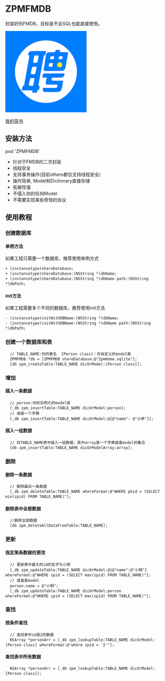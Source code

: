 # ZPMFMDB
封装好的FMDB，目标是不会SQL也能直接使用。

![Logo](https://github.com/liuzhao/ZPMFMDB/blob/master/Images/256.png "智联logo")

[我的简书](https://www.jianshu.com/u/e83faf720ae7)

## 安装方法

pod 'ZPMFMDB'


* 针对于FMDB的二次封装
* 线程安全
* 支持事务操作(目前others都仅支持线程安全)
* 操作简单, Model和Dictionary直接存储
* 拓展性强
* 不侵入你的任何Model
* 不需要实现某些奇怪的协议

## 使用教程

### 创建数据库
#### 单例方法

如果工程只需要一个数据库，推荐使用单例方式

    + (instancetype)shareDatabase;
    + (instancetype)shareDatabase:(NSString *)dbName;
    + (instancetype)shareDatabase:(NSString *)dbName path:(NSString *)dbPath;
    
#### init方法

如果工程需要多个不同的数据库，推荐使用init方法

    - (instancetype)initWithDBName:(NSString *)dbName;
    - (instancetype)initWithDBName:(NSString *)dbName path:(NSString *)dbPath;

### 创建一个数据库和表
```
  // TABLE_NAME:你的表名  [Person class]：你自定义的model类
  ZPMFMDB *db = [ZPMFMDB shareDatabase:@"ZpmHome.sqlite"];
  [db zpm_createTable:TABLE_NAME dicOrModel:[Person class]];
```

### 增加
#### 插入一条数据
```
  // person:你的实例化的model类
  [_db zpm_insertTable:TABLE_NAME dicOrModel:person];
  // 或者一个字典
  [_db zpm_insertTable:TABLE_NAME dicOrModel:@{@"name": @"小李"}];
```

#### 插入一组数据
```
  // 向TABLE_NAME表中插入一组数据，其中array是一个字典或者model的集合
  [db zpm_insertTable:TABLE_NAME dicOrModelArray:array];
```

### 删除
#### 删除一条数据
```
  // 删除最后一条数据
  [_db zpm_deleteTable:TABLE_NAME whereFormat:@"WHERE pkid = (SELECT min(zpid) FROM TABLE_NAME)"];
```

#### 删除表中全部数据
```
  //删除全部数据
  [db zpm_deleteAllDataFromTable:TABLE_NAME];
```

### 更新
#### 指定某条数据的更改
```
  // 更新表中最大的id的名字为小明
  [_db zpm_updateTable:TABLE_NAME dicOrModel:@{@"name":@"小明"} whereFormat:@"WHERE zpid = (SELECT max(zpid) FROM TABLE_NAME)"];
  // 或者是model
  person.name = @"小明";
  [_db zpm_updateTable:TABLE_NAME dicOrModel:person whereFormat:@"WHERE zpid = (SELECT max(zpid) FROM TABLE_NAME)"];
```

### 查找

#### 按条件查找
```
  // 查找表中id是2的数据
  NSArray *personArr = [_db zpm_lookupTable:TABLE_NAME dicOrModel:[Person class] whereFormat:@"where zpid = '2'"];
```

#### 查找表中所有数据
```
  NSArray *personArr = [_db zpm_lookupTable:TABLE_NAME dicOrModel:[Person class]];
```
